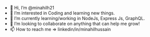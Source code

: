 - 👋 Hi, I’m @minahilh21
- 👀 I’m interested in Coding and learning new things.
- 🌱 I’m currently learning/working in NodeJs, Express Js, GraphQL.
- 💞️ I’m looking to collaborate on anything that can help me grow!
- 📫 How to reach me => linkedin/in/minahilhussain

<!---
minahilh21/minahilh21 is a ✨ special ✨ repository because its `README.md` (this file) appears on your GitHub profile.
You can click the Preview link to take a look at your changes.
--->
